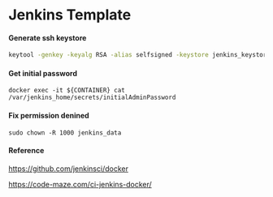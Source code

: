 # Jenkins Template

#### Generate ssh keystore

``` bash
keytool -genkey -keyalg RSA -alias selfsigned -keystore jenkins_keystore.jks -storepass mypassword -keysize 4096
```

#### Get initial password

```
docker exec -it ${CONTAINER} cat /var/jenkins_home/secrets/initialAdminPassword
```

#### Fix permission denined

```
sudo chown -R 1000 jenkins_data
```

#### Reference

https://github.com/jenkinsci/docker

https://code-maze.com/ci-jenkins-docker/
